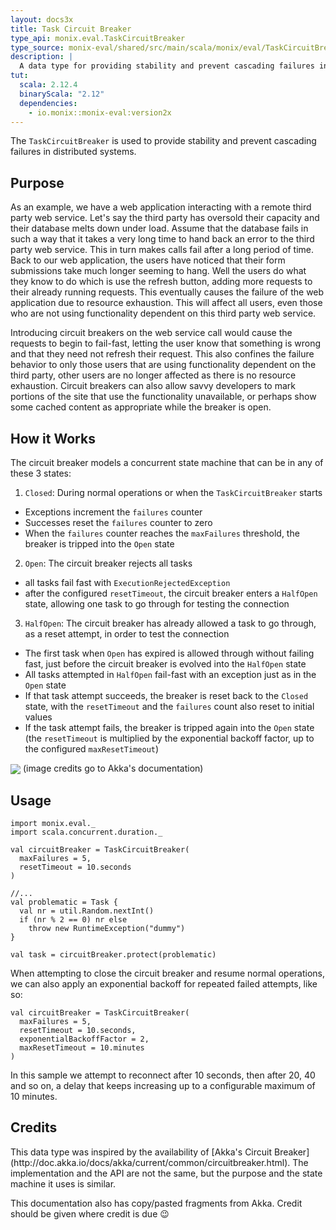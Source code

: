 ```yaml
---
layout: docs3x
title: Task Circuit Breaker
type_api: monix.eval.TaskCircuitBreaker
type_source: monix-eval/shared/src/main/scala/monix/eval/TaskCircuitBreaker.scala
description: |
  A data type for providing stability and prevent cascading failures in distributed systems.
tut:
  scala: 2.12.4
  binaryScala: "2.12"
  dependencies:
    - io.monix::monix-eval:version2x
---
```


The `TaskCircuitBreaker` is used to provide stability and prevent
cascading failures in distributed systems.

## Purpose

As an example, we have a web application interacting with a remote
third party web service. Let's say the third party has oversold their
capacity and their database melts down under load. Assume that the
database fails in such a way that it takes a very long time to hand
back an error to the third party web service. This in turn makes calls
fail after a long period of time. Back to our web application, the
users have noticed that their form submissions take much longer
seeming to hang. Well the users do what they know to do which is use
the refresh button, adding more requests to their already running
requests. This eventually causes the failure of the web application
due to resource exhaustion. This will affect all users, even those who
are not using functionality dependent on this third party web service.

Introducing circuit breakers on the web service call would cause the
requests to begin to fail-fast, letting the user know that something
is wrong and that they need not refresh their request. This also
confines the failure behavior to only those users that are using
functionality dependent on the third party, other users are no longer
affected as there is no resource exhaustion. Circuit breakers can also
allow savvy developers to mark portions of the site that use the
functionality unavailable, or perhaps show some cached content as
appropriate while the breaker is open.

## How it Works

The circuit breaker models a concurrent state machine that can be in
any of these 3 states:

1. `Closed`: During normal operations or when the `TaskCircuitBreaker` starts
  - Exceptions increment the `failures` counter
  - Successes reset the `failures` counter to zero  
  - When the `failures` counter reaches the `maxFailures` threshold,
    the breaker is tripped into the `Open` state
2. `Open`: The circuit breaker rejects all tasks
  - all tasks fail fast with `ExecutionRejectedException`
  - after the configured `resetTimeout`, the circuit breaker enters a
    `HalfOpen` state, allowing one task to go through for testing the
    connection
3. `HalfOpen`: The circuit breaker has already allowed a task to go
   through, as a reset attempt, in order to test the connection
  - The first task when `Open` has expired is allowed through without
    failing fast, just before the circuit breaker is evolved into the
    `HalfOpen` state    
  - All tasks attempted in `HalfOpen` fail-fast with an exception just
    as in the `Open` state
  - If that task attempt succeeds, the breaker is reset back to the
    `Closed` state, with the `resetTimeout` and the `failures` count
    also reset to initial values
  - If the task attempt fails, the breaker is tripped again into the
    `Open` state (the `resetTimeout` is multiplied by the exponential
    backoff factor, up to the configured `maxResetTimeout`)

<img src="{{ site.baseurl }}public/images/circuit-breaker-states.png" align="center" style="max-width: 100%" />
(image credits go to Akka's documentation)

## Usage

```tut:silent
import monix.eval._
import scala.concurrent.duration._

val circuitBreaker = TaskCircuitBreaker(
  maxFailures = 5,
  resetTimeout = 10.seconds
)

//...
val problematic = Task {
  val nr = util.Random.nextInt()
  if (nr % 2 == 0) nr else
    throw new RuntimeException("dummy")
}

val task = circuitBreaker.protect(problematic)
```

When attempting to close the circuit breaker and resume normal
operations, we can also apply an exponential backoff for repeated
failed attempts, like so:

```tut:silent
val circuitBreaker = TaskCircuitBreaker(
  maxFailures = 5,
  resetTimeout = 10.seconds,
  exponentialBackoffFactor = 2,
  maxResetTimeout = 10.minutes
)
```

In this sample we attempt to reconnect after 10 seconds, then after
20, 40 and so on, a delay that keeps increasing up to a configurable
maximum of 10 minutes.

## Credits

<div class='extra' markdown='1'>
This data type was inspired by the availability of
[Akka's Circuit Breaker](http://doc.akka.io/docs/akka/current/common/circuitbreaker.html).
The implementation and the API are not the same, but the
purpose and the state machine it uses is similar.

This documentation also has copy/pasted fragments from Akka.
Credit should be given where credit is due 😉
</div>

